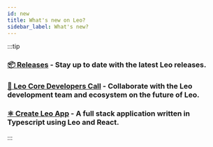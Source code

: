```yaml
---
id: new
title: What's new on Leo?
sidebar_label: What's new?
---
```


:::tip
### [**📦 Releases**](./https://github.com/ProvableHQ/leo/releases) - Stay up to date with the latest Leo releases.
### [**🤝 Leo Core Developers Call**](./resouces/01_core_devs_call) - Collaborate with the Leo development team and ecosystem on the future of Leo.
### [**⚛️ Create Leo App**](./sdk/create-leo-app/01_create_leo_app.md) - A full stack application written in Typescript using Leo and React.
:::

